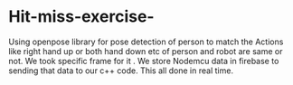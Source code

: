 # Hit-miss-exercise-
Using openpose library for pose detection of person to match the Actions like right hand up or both hand down etc of person and robot are same or not. We took specific frame for it . We store Nodemcu data in firebase to sending that data to our c++ code. This all done in real time.
